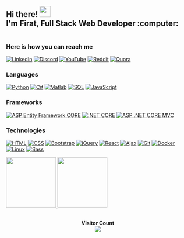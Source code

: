 <div style="display: flex; align-items: center;">
  <div>
    <h2>Hi there! <img src="https://user-images.githubusercontent.com/42378118/110234147-e3259600-7f4e-11eb-95be-0c4047144dea.gif" width="30"><br>
      I'm Firat, Full Stack Web Developer :computer:
    </h2> 
  </div> 
</div>

### Here is how you can reach me
[![LinkedIn](https://img.shields.io/badge/LinkedIn-blue?style=for-the-badge&logo=linkedin)](https://linkedin.com/in/firatbezir)
[![Discord](https://img.shields.io/badge/-Discord-FFF?style=for-the-badge&logo=Discord)](https://discord.gg/1120715711820603392)
[![YouTube](https://img.shields.io/badge/YouTube-red?style=for-the-badge&logo=YouTube)](https://www.youtube.com/channel/UCNZltaZhNQa2IYBAC5smrMA)
[![Reddit](https://img.shields.io/badge/-Reddit-FFF?style=for-the-badge&logo=reddit)](https://www.reddit.com/user/greemLeaf)
[![Quora](https://img.shields.io/badge/Quora-red?style=for-the-badge)](https://www.quora.com/profile/F%C4%B1rat-Bezir)

### Languages
[![Python](https://img.shields.io/badge/-Python-e6e321?style=for-the-badge&logo=Python)](https://github.com/firatbezir)
[![C#](https://img.shields.io/badge/-C%23-8A2BE2?style=for-the-badge&logo=C%20Sharp&logoColor=239120)](https://github.com/firatbezir)
[![Matlab](https://img.shields.io/badge/-Matlab-CD5B45?style=for-the-badge&logo=Matlab&logoColor=0076A8)](https://github.com/firatbezir)
[![SQL](https://img.shields.io/badge/-SQL-218be6?style=for-the-badge&logo=MySQL&logoColor=eb8f3e)](https://github.com/firatbezir)
[![JavaScript](https://img.shields.io/badge/-JavaScript-F0FFFF?style=for-the-badge&logo=JavaScript)](https://github.com/firatbezir)

### Frameworks
[![ASP Entity Framework CORE](https://img.shields.io/badge/-ASP%20Entity%20Framework%20CORE-9932CC?style=for-the-badge&logo=.NET&logoColor=512BD4)](https://github.com/firatbezir)
[![.NET CORE](https://img.shields.io/badge/-.NET%20CORE-9932CC?style=for-the-badge&logo=.NET&logoColor=512BD4)](https://github.com/firatbezir)
[![ASP .NET CORE MVC](https://img.shields.io/badge/-ASP%20.NET%20CORE%20MVC-9932CC?style=for-the-badge&logo=.NET&logoColor=512BD4)](https://github.com/firatbezir)

### Technologies
[![HTML](https://img.shields.io/badge/-HTML-F0FFFF?style=for-the-badge&logo=html5)](https://github.com/firatbezir)
[![CSS](https://img.shields.io/badge/-CSS-F0FFFF?style=for-the-badge&logo=css3&logoColor=1572B6)](https://github.com/firatbezir)
[![Bootstrap](https://img.shields.io/badge/-Bootstrap-F0FFFF?style=for-the-badge&logo=Bootstrap)](https://github.com/firatbezir)
[![jQuery](https://img.shields.io/badge/-jQuery-FFF8DC?style=for-the-badge&logo=jQuery&logoColor=0769AD)](https://github.com/firatbezir)
[![React](https://img.shields.io/badge/-React-FFF8DC?style=for-the-badge&logo=React)](https://github.com/firatbezir)
[![Ajax](https://img.shields.io/badge/-Ajax-FFB90F?style=for-the-badge&logo=Ajax&logoColor=0098E4)](https://github.com/firatbezir)
[![Git](https://img.shields.io/badge/-Git-F0FFFF?style=for-the-badge&logo=Git)](https://github.com/firatbezir)
[![Docker](https://img.shields.io/badge/-Docker-F0FFFF?style=for-the-badge&logo=Docker)](https://github.com/firatbezir)
[![Linux](https://img.shields.io/badge/-Linux-F0FFFF?style=for-the-badge&logo=Linux&logoColor=FCC624)](https://github.com/firatbezir)
[![Sass](https://img.shields.io/badge/-Sass-F0FFFF?style=for-the-badge&logo=sass&logoColor=CC6699)](https://github.com/firatbezir)




<a href="https://github.com/firatbezir">
  <img height="137px" src="https://github-readme-stats.vercel.app/api?username=firatbezir&hide_title=true&hide_border=true&show_icons=true&include_all_commits=true&count_private=true&line_height=21&text_color=000&icon_color=000&bg_color=0,ea6161,ffc64d,fffc4d,52fa5a&theme=graywhite"/>  
</a>

<a href="https://github.com/firatbezir">
  <img height="137px" src="https://github-readme-stats.vercel.app/api/top-langs/?username=firatbezir&hide_title=true&hide_border=true&layout=compact&langs_count=6&text_color=000&icon_color=fff&bg_color=0,52fa5a,4dfcff,c64dff&theme=graywhite" />
</a>

<br>
<br>
<p align="center"> 
  <strong>Visitor Count</strong>
  <br>
  <a href="[https://github.com/firatbezir]">
    <img src="https://profile-counter.glitch.me/firatbezir/count.svg" />
  </a>
</p>

